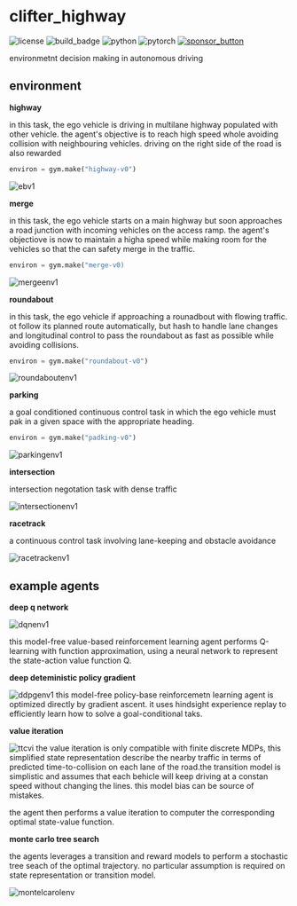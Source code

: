 # clifter_highway
![license](https://img.shields.io/github/license/slowy07/clifter_highway?logo=github&style=for-the-badge)
![build_badge](https://img.shields.io/github/workflow/status/slowy07/clifter_highway/build?logo=github&style=for-the-badge)
![python](https://img.shields.io/badge/Python-3776AB?style=for-the-badge&logo=python&logoColor=white)
![pytorch](https://img.shields.io/badge/PyTorch-EE4C2C?style=for-the-badge&logo=PyTorch&logoColor=white)
[![sponsor_button](https://img.shields.io/badge/sponsor-30363D?style=for-the-badge&logo=GitHub-Sponsors&logoColor=#white)](https://saweria.co/slowy07)


environmetnt decision making in autonomous driving


## environment

**highway**


in this task, the ego vehicle is driving in multilane highway populated with other vehicle. the agent's objective is to reach high speed whole avoiding collision with neighbouring vehicles. driving on the right side of the road is also rewarded
```python
environ = gym.make("highway-v0")
```

![ebv1](output/highway.gif)


**merge**


in this task, the ego vehicle starts on a main highway but soon approaches a road junction with incoming vehicles on the access ramp. the agent's objectiove is now to maintain a higha speed while making room for the vehicles so that the can safety merge in the traffic.

```python
environ = gym.make("merge-v0)
```

![mergeenv1](output/merge-env.gif)

**roundabout**


in this task, the ego vehicle if approaching a rounadbout with flowing traffic. ot follow its planned route automatically, but hash to handle lane changes and longitudinal control to pass the roundabout as fast as possible while avoiding collisions.


```python
environ = gym.make("roundabout-v0")
```
![roundaboutenv1](output/roundabout-env.gif)


**parking**

a goal conditioned continuous control task in which the ego vehicle must pak in a given space with the appropriate heading.

```python
environ = gym.make("padking-v0")
```

![parkingenv1](output/parking-env.gif)


**intersection**

intersection negotation task with dense traffic

![intersectionenv1](output/intersection-env.gif)


**racetrack**

a continuous control task involving lane-keeping and obstacle avoidance

![racetrackenv1](output/racetrack-env.gif)


## example agents

**deep q network**

![dqnenv1](output/dqn.gif)

this model-free value-based reinforcement learning agent performs Q-learning with function approximation, using a neural network to represent the state-action value function Q.

**deep deteministic policy gradient**

![ddpgenv1](output/ddpg.gif)
this model-free policy-base reinforcemetn learning agent is optimized directly by gradient ascent. it uses hindsight experience replay to efficiently learn how to solve a goal-conditional taks.

**value iteration**

![ttcvi](output/ttcvi.gif)
the value iteration is only compatible with finite discrete MDPs, this simplified state representation describe the nearby traffic in terms of predicted time-to-collision on each lane of the road.the transition model is simplistic and assumes that each behicle will keep driving at a constan speed without changing the lines. this model bias can be source of mistakes.

the agent then performs a value iteration to computer the corresponding optimal state-value function.

**monte carlo tree search**

the agents leverages a transition and reward models to perform a stochastic tree seach of the optimal trajectory. no particular assumption is required on state representation or transition model.

![montelcarolenv](output/mcts.gif)
